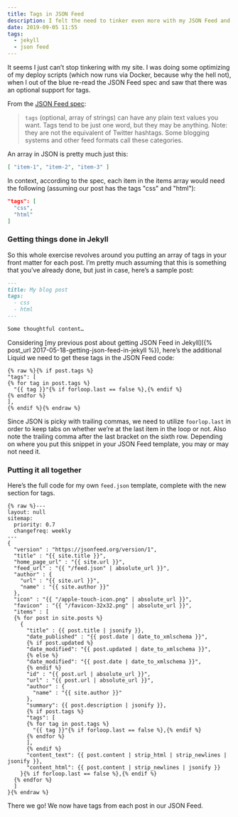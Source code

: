 ```yaml
---
title: Tags in JSON Feed
description: I felt the need to tinker even more with my JSON Feed and so I added support for tags
date: 2019-09-05 11:55
tags:
  - jekyll
  - json feed
---
```


It seems I just can’t stop tinkering with my site. I was doing some optimizing of my deploy scripts (which now runs via Docker, because why the hell not), when I out of the blue re-read the JSON Feed spec and saw that there was an optional support for tags.

From the [JSON Feed spec](https://jsonfeed.org/version/1):

> `tags` (optional, array of strings) can have any plain text values you want. Tags tend to be just one word, but they may be anything. Note: they are not the equivalent of Twitter hashtags. Some blogging systems and other feed formats call these categories.

An array in JSON is pretty much just this:

~~~json
[ "item-1", "item-2", "item-3" ]
~~~

In context, according to the spec, each item in the items array would need the following (assuming our post has the tags "css" and "html"):

~~~json
"tags": [
  "css",
  "html"
]
~~~

### Getting things done in Jekyll

So this whole exercise revolves around you putting an array of tags in your front matter for each post. I’m pretty much assuming that this is something that you’ve already done, but just in case, here’s a sample post:

~~~markdown
---
title: My blog post
tags:
  - css
  - html
---

Some thoughtful content…
~~~

Considering [my previous post about getting JSON Feed in Jekyll]({% post_url 2017-05-18-getting-json-feed-in-jekyll %}), here’s the additional Liquid we need to get these tags in the JSON Feed code:

~~~liquid
{% raw %}{% if post.tags %}
"tags": [
{% for tag in post.tags %}
  "{{ tag }}"{% if forloop.last == false %},{% endif %}
{% endfor %}
],
{% endif %}{% endraw %}
~~~

Since JSON is picky with trailing commas, we need to utilize `foorlop.last` in order to keep tabs on whether we’re at the last item in the loop or not. Also note the trailing comma after the last bracket on the sixth row. Depending on where you put this snippet in your JSON Feed template, you may or may not need it.

### Putting it all together

Here’s the full code for my own `feed.json` template, complete with the new section for tags.

~~~liquid
{% raw %}---
layout: null
sitemap:
  priority: 0.7
  changefreq: weekly
---
{
  "version" : "https://jsonfeed.org/version/1",
  "title" : "{{ site.title }}",
  "home_page_url" : "{{ site.url }}",
  "feed_url" : "{{ "/feed.json" | absolute_url }}",
  "author" : {
    "url" : "{{ site.url }}",
    "name" : "{{ site.author }}"
  },
  "icon" : "{{ "/apple-touch-icon.png" | absolute_url }}",
  "favicon" : "{{ "/favicon-32x32.png" | absolute_url }}",
  "items" : [
  {% for post in site.posts %}
    {
      "title" : {{ post.title | jsonify }},
      "date_published" : "{{ post.date | date_to_xmlschema }}",
      {% if post.updated %}
      "date_modified": "{{ post.updated | date_to_xmlschema }}",
      {% else %}
      "date_modified": "{{ post.date | date_to_xmlschema }}",
      {% endif %}
      "id" : "{{ post.url | absolute_url }}",
      "url" : "{{ post.url | absolute_url }}",
      "author" : {
        "name" : "{{ site.author }}"
      },
      "summary": {{ post.description | jsonify }},
      {% if post.tags %}
      "tags": [
      {% for tag in post.tags %}
        "{{ tag }}"{% if forloop.last == false %},{% endif %}
      {% endfor %}
      ],
      {% endif %}
      "content_text": {{ post.content | strip_html | strip_newlines | jsonify }},
      "content_html": {{ post.content | strip_newlines | jsonify }}
    }{% if forloop.last == false %},{% endif %}
  {% endfor %}
  ]
}{% endraw %}
~~~

There we go! We now have tags from each post in our JSON Feed.
